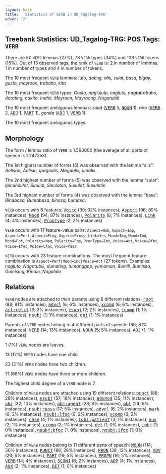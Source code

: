 ```yaml
---
layout: base
title:  'Statistics of VERB in UD_Tagalog-TRG'
udver: '2'
---
```


## Treebank Statistics: UD_Tagalog-TRG: POS Tags: `VERB`

There are 50 `VERB` lemmas (27%), 78 `VERB` types (34%) and 108 `VERB` tokens (15%).
Out of 13 observed tags, the rank of `VERB` is: 2 in number of lemmas, 1 in number of types and 4 in number of tokens.

The 10 most frequent `VERB` lemmas: <em>luto, dating, alis, sulat, basa, bigay, gusto, mayroon, trabaho, kita</em>

The 10 most frequent `VERB` types:  <em>Gusto, nagluluto, nagluto, nagtatrabaho, darating, nakita, Inahit, Mayroon, Mayroong, Nagatubili</em>

The 10 most frequent ambiguous lemmas: <em>sulat</em> (<tt><a href="tl_trg-pos-VERB.html">VERB</a></tt> 5, <tt><a href="tl_trg-pos-NOUN.html">NOUN</a></tt> 1), <em>ano</em> (<tt><a href="tl_trg-pos-VERB.html">VERB</a></tt> 2, <tt><a href="tl_trg-pos-ADJ.html">ADJ</a></tt> 1, <tt><a href="tl_trg-pos-PART.html">PART</a></tt> 1), <em>ganda</em> (<tt><a href="tl_trg-pos-ADJ.html">ADJ</a></tt> 1, <tt><a href="tl_trg-pos-VERB.html">VERB</a></tt> 1)

The 10 most frequent ambiguous types:  



## Morphology

The form / lemma ratio of `VERB` is 1.560000 (the average of all parts of speech is 1.247253).

The 1st highest number of forms (5) was observed with the lemma “alis”: <em>Aalisan, Aalisin, Ipagaalis, Magaalis, umalis</em>.

The 2nd highest number of forms (5) was observed with the lemma “sulat”: <em>Ipinansulat, Sinulat, Sinulatan, Susulat, Susulatin</em>.

The 3rd highest number of forms (4) was observed with the lemma “basa”: <em>Binabasa, Bumabasa, binasa, bumasa</em>.

`VERB` occurs with 6 features: <tt><a href="tl_trg-feat-Voice.html">Voice</a></tt> (99; 92% instances), <tt><a href="tl_trg-feat-Aspect.html">Aspect</a></tt> (96; 89% instances), <tt><a href="tl_trg-feat-Mood.html">Mood</a></tt> (94; 87% instances), <tt><a href="tl_trg-feat-Polarity.html">Polarity</a></tt> (8; 7% instances), <tt><a href="tl_trg-feat-Link.html">Link</a></tt> (4; 4% instances), <tt><a href="tl_trg-feat-PronType.html">PronType</a></tt> (2; 2% instances)

`VERB` occurs with 17 feature-value pairs: `Aspect=Hab`, `Aspect=Imp`, `Aspect=Perf`, `Aspect=Prog`, `Aspect=Prosp`, `Link=Yes`, `Mood=Imp`, `Mood=Ind`, `Mood=Pot`, `Polarity=Neg`, `Polarity=Pos`, `PronType=Int`, `Voice=Act`, `Voice=Bfoc`, `Voice=Ifoc`, `Voice=Lfoc`, `Voice=Pass`

`VERB` occurs with 23 feature combinations.
The most frequent feature combination is `Aspect=Perf|Mood=Ind|Voice=Act` (27 tokens).
Examples: <em>nagluto, Nagatubili, dumating, tumanggap, yumaman, Bumili, Bumisita, Gumising, Kinain, Nagalala</em>


## Relations

`VERB` nodes are attached to their parents using 8 different relations: <tt><a href="tl_trg-dep-root.html">root</a></tt> (88; 81% instances), <tt><a href="tl_trg-dep-advcl.html">advcl</a></tt> (6; 6% instances), <tt><a href="tl_trg-dep-xcomp.html">xcomp</a></tt> (6; 6% instances), <tt><a href="tl_trg-dep-acl-relcl.html">acl:relcl</a></tt> (3; 3% instances), <tt><a href="tl_trg-dep-csubj.html">csubj</a></tt> (2; 2% instances), <tt><a href="tl_trg-dep-ccomp.html">ccomp</a></tt> (1; 1% instances), <tt><a href="tl_trg-dep-nsubj.html">nsubj</a></tt> (1; 1% instances), <tt><a href="tl_trg-dep-obj.html">obj</a></tt> (1; 1% instances)

Parents of `VERB` nodes belong to 4 different parts of speech:  (88; 81% instances), <tt><a href="tl_trg-pos-VERB.html">VERB</a></tt> (14; 13% instances), <tt><a href="tl_trg-pos-NOUN.html">NOUN</a></tt> (5; 5% instances), <tt><a href="tl_trg-pos-ADJ.html">ADJ</a></tt> (1; 1% instances)

1 (1%) `VERB` nodes are leaves.

13 (12%) `VERB` nodes have one child.

23 (21%) `VERB` nodes have two children.

71 (66%) `VERB` nodes have three or more children.

The highest child degree of a `VERB` node is 7.

Children of `VERB` nodes are attached using 19 different relations: <tt><a href="tl_trg-dep-punct.html">punct</a></tt> (88; 28% instances), <tt><a href="tl_trg-dep-nsubj.html">nsubj</a></tt> (57; 18% instances), <tt><a href="tl_trg-dep-advmod.html">advmod</a></tt> (35; 11% instances), <tt><a href="tl_trg-dep-obj.html">obj</a></tt> (32; 10% instances), <tt><a href="tl_trg-dep-obj-agent.html">obj:agent</a></tt> (28; 9% instances), <tt><a href="tl_trg-dep-obl.html">obl</a></tt> (24; 8% instances), <tt><a href="tl_trg-dep-nsubj-pass.html">nsubj:pass</a></tt> (17; 5% instances), <tt><a href="tl_trg-dep-advcl.html">advcl</a></tt> (6; 2% instances), <tt><a href="tl_trg-dep-mark.html">mark</a></tt> (6; 2% instances), <tt><a href="tl_trg-dep-nsubj-lfoc.html">nsubj:lfoc</a></tt> (6; 2% instances), <tt><a href="tl_trg-dep-xcomp.html">xcomp</a></tt> (6; 2% instances), <tt><a href="tl_trg-dep-case.html">case</a></tt> (4; 1% instances), <tt><a href="tl_trg-dep-iobj-patient.html">iobj:patient</a></tt> (3; 1% instances), <tt><a href="tl_trg-dep-aux.html">aux</a></tt> (2; 1% instances), <tt><a href="tl_trg-dep-ccomp.html">ccomp</a></tt> (2; 1% instances), <tt><a href="tl_trg-dep-det.html">det</a></tt> (1; 0% instances), <tt><a href="tl_trg-dep-iobj.html">iobj</a></tt> (1; 0% instances), <tt><a href="tl_trg-dep-nsubj-bfoc.html">nsubj:bfoc</a></tt> (1; 0% instances), <tt><a href="tl_trg-dep-nsubj-ifoc.html">nsubj:ifoc</a></tt> (1; 0% instances)

Children of `VERB` nodes belong to 11 different parts of speech: <tt><a href="tl_trg-pos-NOUN.html">NOUN</a></tt> (114; 36% instances), <tt><a href="tl_trg-pos-PUNCT.html">PUNCT</a></tt> (88; 28% instances), <tt><a href="tl_trg-pos-PRON.html">PRON</a></tt> (39; 12% instances), <tt><a href="tl_trg-pos-ADV.html">ADV</a></tt> (20; 6% instances), <tt><a href="tl_trg-pos-PART.html">PART</a></tt> (16; 5% instances), <tt><a href="tl_trg-pos-PROPN.html">PROPN</a></tt> (16; 5% instances), <tt><a href="tl_trg-pos-VERB.html">VERB</a></tt> (14; 4% instances), <tt><a href="tl_trg-pos-SCONJ.html">SCONJ</a></tt> (6; 2% instances), <tt><a href="tl_trg-pos-ADP.html">ADP</a></tt> (4; 1% instances), <tt><a href="tl_trg-pos-AUX.html">AUX</a></tt> (2; 1% instances), <tt><a href="tl_trg-pos-DET.html">DET</a></tt> (1; 0% instances)

